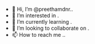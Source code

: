 - 👋 Hi, I’m @preethamdnr..
- 👀 I’m interested in .
- 🌱 I’m currently learning .
- 💞️ I’m looking to collaborate on .
- 📫 How to reach me ..
<!---
preethamdnr/preethamdnr is a ✨ special ✨ repository because its `README.md` (this file) appears on your GitHub profile.
You can click the Preview link to take a look at your changes.
--->
